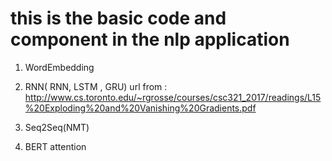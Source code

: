 # this is the basic code and component in the nlp application
1. WordEmbedding

2. RNN( RNN, LSTM , GRU)
url from : http://www.cs.toronto.edu/~rgrosse/courses/csc321_2017/readings/L15%20Exploding%20and%20Vanishing%20Gradients.pdf

3. Seq2Seq(NMT)

4. BERT
attention
